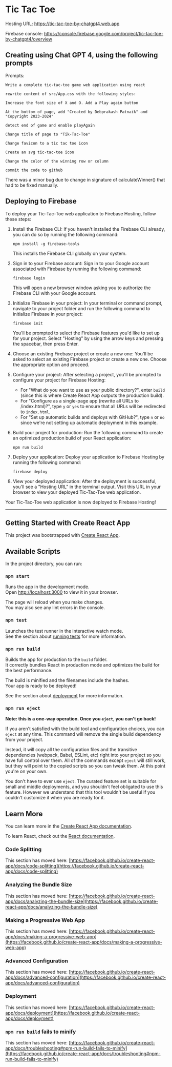 # Tic Tac Toe

Hosting URL: https://tic-tac-toe-by-chatgpt4.web.app

Firebase console: https://console.firebase.google.com/project/tic-tac-toe-by-chatgpt4/overview



## Creating using Chat GPT 4, using the following prompts

Prompts:

```
Write a complete tic-tac-toe game web application using react

rewrite content of src/App.css with the following styles:

Increase the font size of X and O. Add a Play again button

At the bottom of page, add "Created by Debprakash Patnaik" and "Copyright 2023-2024"

detect end of game and enable playAgain

Change title of page to "Tik-Tac-Toe"

Change favicon to a tic tac toe icon

Create an svg tic-tac-toe icon

Change the color of the winning row or column

commit the code to github
```

There was a minor bug due to change in signature of calculateWinner() that had to be fixed manually.

## Deploying to Firebase

To deploy your Tic-Tac-Toe web application to Firebase Hosting, follow these steps:

1. Install the Firebase CLI: If you haven't installed the Firebase CLI already, you can do so by running the following command:
   ```
   npm install -g firebase-tools
   ```
   This installs the Firebase CLI globally on your system.

2. Sign in to your Firebase account: Sign in to your Google account associated with Firebase by running the following command:
   ```
   firebase login
   ```
   This will open a new browser window asking you to authorize the Firebase CLI with your Google account.

3. Initialize Firebase in your project: In your terminal or command prompt, navigate to your project folder and run the following command to initialize Firebase in your project:
   ```
   firebase init
   ```
   You'll be prompted to select the Firebase features you'd like to set up for your project. Select "Hosting" by using the arrow keys and pressing the spacebar, then press Enter.

4. Choose an existing Firebase project or create a new one: You'll be asked to select an existing Firebase project or create a new one. Choose the appropriate option and proceed.

5. Configure your project: After selecting a project, you'll be prompted to configure your project for Firebase Hosting:

   - For "What do you want to use as your public directory?", enter `build` (since this is where Create React App outputs the production build).
   - For "Configure as a single-page app (rewrite all URLs to /index.html)?", type `y` or `yes` to ensure that all URLs will be redirected to `index.html`.
   - For "Set up automatic builds and deploys with GitHub?", type `n` or `no` since we're not setting up automatic deployment in this example.

6. Build your project for production: Run the following command to create an optimized production build of your React application:
   ```
   npm run build
   ```

7. Deploy your application: Deploy your application to Firebase Hosting by running the following command:
   ```
   firebase deploy
   ```

8. View your deployed application: After the deployment is successful, you'll see a "Hosting URL" in the terminal output. Visit this URL in your browser to view your deployed Tic-Tac-Toe web application.

Your Tic-Tac-Toe web application is now deployed to Firebase Hosting!


---

## Getting Started with Create React App

This project was bootstrapped with [Create React App](https://github.com/facebook/create-react-app).

## Available Scripts

In the project directory, you can run:

### `npm start`

Runs the app in the development mode.\
Open [http://localhost:3000](http://localhost:3000) to view it in your browser.

The page will reload when you make changes.\
You may also see any lint errors in the console.

### `npm test`

Launches the test runner in the interactive watch mode.\
See the section about [running tests](https://facebook.github.io/create-react-app/docs/running-tests) for more information.

### `npm run build`

Builds the app for production to the `build` folder.\
It correctly bundles React in production mode and optimizes the build for the best performance.

The build is minified and the filenames include the hashes.\
Your app is ready to be deployed!

See the section about [deployment](https://facebook.github.io/create-react-app/docs/deployment) for more information.

### `npm run eject`

**Note: this is a one-way operation. Once you `eject`, you can't go back!**

If you aren't satisfied with the build tool and configuration choices, you can `eject` at any time. This command will remove the single build dependency from your project.

Instead, it will copy all the configuration files and the transitive dependencies (webpack, Babel, ESLint, etc) right into your project so you have full control over them. All of the commands except `eject` will still work, but they will point to the copied scripts so you can tweak them. At this point you're on your own.

You don't have to ever use `eject`. The curated feature set is suitable for small and middle deployments, and you shouldn't feel obligated to use this feature. However we understand that this tool wouldn't be useful if you couldn't customize it when you are ready for it.

## Learn More

You can learn more in the [Create React App documentation](https://facebook.github.io/create-react-app/docs/getting-started).

To learn React, check out the [React documentation](https://reactjs.org/).

### Code Splitting

This section has moved here: [https://facebook.github.io/create-react-app/docs/code-splitting](https://facebook.github.io/create-react-app/docs/code-splitting)

### Analyzing the Bundle Size

This section has moved here: [https://facebook.github.io/create-react-app/docs/analyzing-the-bundle-size](https://facebook.github.io/create-react-app/docs/analyzing-the-bundle-size)

### Making a Progressive Web App

This section has moved here: [https://facebook.github.io/create-react-app/docs/making-a-progressive-web-app](https://facebook.github.io/create-react-app/docs/making-a-progressive-web-app)

### Advanced Configuration

This section has moved here: [https://facebook.github.io/create-react-app/docs/advanced-configuration](https://facebook.github.io/create-react-app/docs/advanced-configuration)

### Deployment

This section has moved here: [https://facebook.github.io/create-react-app/docs/deployment](https://facebook.github.io/create-react-app/docs/deployment)

### `npm run build` fails to minify

This section has moved here: [https://facebook.github.io/create-react-app/docs/troubleshooting#npm-run-build-fails-to-minify](https://facebook.github.io/create-react-app/docs/troubleshooting#npm-run-build-fails-to-minify)
